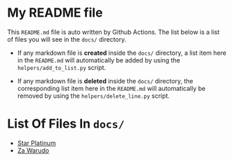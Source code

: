 # My README file

This `README.md` file is auto written by Github Actions. The list below is a list of files you will see in the `docs/` directory.

- If any markdown file is **created** inside the `docs/` directory, a list item here in the `README.md` will automatically be added by using the `helpers/add_to_list.py` script.

- If any markdown file is **deleted** inside the `docs/` directory, the corresponding list item here in the `README.md` will automatically be removed by using the `helpers/delete_line.py` script.

# List Of Files In `docs/`

- [Star Platinum](/docs/star_platinum.md)
- [Za Warudo](/docs/za_warudo.md)
